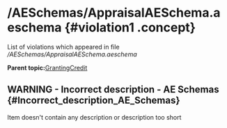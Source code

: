 # /AESchemas/AppraisalAESchema.aeschema {#violation1 .concept}

List of violations which appeared in file */AESchemas/AppraisalAESchema.aeschema*

**Parent topic:**[GrantingCredit](../../../../../../modules/demo_Enterprise/dita/qa/projects/GrantingCredit.md)

## WARNING - Incorrect description - AE Schemas {#Incorrect_description_AE_Schemas}

Item doesn't contain any description or description too short


